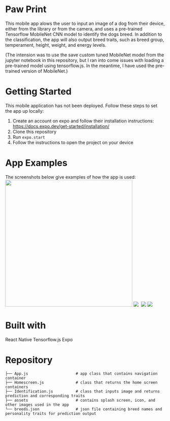 # Paw Print
This mobile app alows the user to input an image of a dog from their device, either from the library or from the camera, and uses a pre-trained Tensorflow MobileNet CNN model to identify the dogs breed. In addition to the classification, the app will also output breed traits, such as breed group, temperament, height, weight, and energy levels. 

(The intension was to use the save custom tuned MobileNet model from the jupyter notebook in this repository, but I ran into come issues with loading a pre-trained model using tensorflow.js. In the meantime, I have used the pre-trained version of MobileNet.) 


# Getting Started
This mobile application has not been deployed. Follow these steps to set the app up locally:
1. Create an account on expo and follow their installation instructions: https://docs.expo.dev/get-started/installation/
2. Clone this repository 
3. Run `expo.start`
4. Follow the instructions to open the project on your device


# App Examples
The screenshots below give examples of how the app is used:<br>
<img src='Images/splash_screen.PNG' width=400/>
<img src='Images/welcome.PNG'/>
<img scr='Images/input.PNG'>
<img src='Images/processing.PNG'/>
<img src='Images/prediction.PNG'/>

# Built with
React Native
Tensorflow.js
Expo

# Repository
```
├── App.js                     # app class that contains navigation container
├── Homescreen.js              # class that returns the home screen containers
├── Identification.js          # class that inputs image and returns prediction and corresponding traits
├── assets                     # contains splash screen, icon, and other images used in the app
└── breeds.json                # json file containing breed names and personality traits for prediction output
```